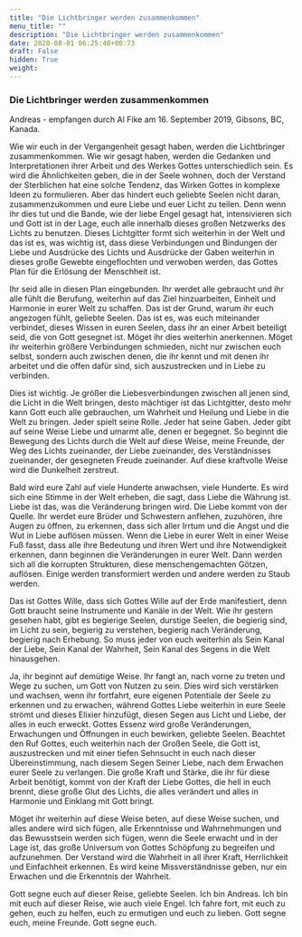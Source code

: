 ```yaml
---
title: "Die Lichtbringer werden zusammenkommen"
menu_title: ""
description: "Die Lichtbringer werden zusammenkommen"
date: 2020-08-01 06:25:48+00:73
draft: False
hidden: True
weight:
---
```

### Die Lichtbringer werden zusammenkommen

Andreas - empfangen durch Al Fike am 16. September 2019, Gibsons, BC, Kanada.

Wie wir euch in der Vergangenheit gesagt haben, werden die Lichtbringer zusammenkommen. Wie wir gesagt haben, werden die Gedanken und Interpretationen ihrer Arbeit und des Werkes Gottes unterschiedlich sein. Es wird die Ähnlichkeiten geben, die in der Seele wohnen, doch der Verstand der Sterblichen hat eine solche Tendenz, das Wirken Gottes in komplexe Ideen zu formulieren. Aber das hindert euch geliebte Seelen nicht daran, zusammenzukommen und eure Liebe und euer Licht zu teilen. Denn wenn ihr dies tut und die Bande, wie der liebe Engel gesagt hat, intensivieren sich und Gott ist in der Lage, euch alle innerhalb dieses großen Netzwerks des Lichts zu benutzen. Dieses Lichtgitter formt sich weiterhin in der Welt und das ist es, was wichtig ist, dass diese Verbindungen und Bindungen der Liebe und Ausdrücke des Lichts und Ausdrücke der Gaben weiterhin in dieses große Gewebte eingeflochten und verwoben werden, das Gottes Plan für die Erlösung der Menschheit ist.

Ihr seid alle in diesen Plan eingebunden. Ihr werdet alle gebraucht und ihr alle fühlt die Berufung, weiterhin auf das Ziel hinzuarbeiten, Einheit und Harmonie in eurer Welt zu schaffen. Das ist der Grund, warum ihr euch angezogen fühlt, geliebte Seelen. Das ist es, was euch miteinander verbindet, dieses Wissen in euren Seelen, dass ihr an einer Arbeit beteiligt seid, die von Gott gesegnet ist. Möget ihr dies weiterhin anerkennen. Möget ihr weiterhin größere Verbindungen schmieden, nicht nur zwischen euch selbst, sondern auch zwischen denen, die ihr kennt und mit denen ihr arbeitet und die offen dafür sind, sich auszustrecken und in Liebe zu verbinden.

Dies ist wichtig. Je größer die Liebesverbindungen zwischen all jenen sind, die Licht in die Welt bringen, desto mächtiger ist das Lichtgitter, desto mehr kann Gott euch alle gebrauchen, um Wahrheit und Heilung und Liebe in die Welt zu bringen. Jeder spielt seine Rolle. Jeder hat seine Gaben. Jeder gibt auf seine Weise Liebe und umarmt alle, denen er begegnet. So beginnt die Bewegung des Lichts durch die Welt auf diese Weise, meine Freunde, der Weg des Lichts zueinander, der Liebe zueinander, des Verständnisses zueinander, der gesegneten Freude zueinander. Auf diese kraftvolle Weise wird die Dunkelheit zerstreut.

Bald wird eure Zahl auf viele Hunderte anwachsen, viele Hunderte. Es wird sich eine Stimme in der Welt erheben, die sagt, dass Liebe die Währung ist. Liebe ist das, was die Veränderung bringen wird. Die Liebe kommt von der Quelle. Ihr werdet eure Brüder und Schwestern anflehen, zuzuhören, ihre Augen zu öffnen, zu erkennen, dass sich aller Irrtum und die Angst und die Wut in Liebe auflösen müssen. Wenn die Liebe in eurer Welt in einer Weise Fuß fasst, dass alle ihre Bedeutung und ihren Wert und ihre Notwendigkeit erkennen, dann beginnen die Veränderungen in eurer Welt. Dann werden sich all die korrupten Strukturen, diese menschengemachten Götzen, auflösen. Einige werden transformiert werden und andere werden zu Staub werden.

Das ist Gottes Wille, dass sich Gottes Wille auf der Erde manifestiert, denn Gott braucht seine Instrumente und Kanäle in der Welt. Wie ihr gestern gesehen habt, gibt es begierige Seelen, durstige Seelen, die begierig sind, im Licht zu sein, begierig zu verstehen, begierig nach Veränderung, begierig nach Erhebung. So muss jeder von euch weiterhin als Sein Kanal der Liebe, Sein Kanal der Wahrheit, Sein Kanal des Segens in die Welt hinausgehen.

Ja, ihr beginnt auf demütige Weise. Ihr fangt an, nach vorne zu treten und Wege zu suchen, um Gott von Nutzen zu sein. Dies wird sich verstärken und wachsen, wenn ihr fortfahrt, eure eigenen Potentiale der Seele zu erkennen und zu erwachen, während Gottes Liebe weiterhin in eure Seele strömt und dieses Elixier hinzufügt, diesen Segen aus Licht und Liebe, der alles in euch erweckt. Gottes Essenz wird große Veränderungen, Erwachungen und Öffnungen in euch bewirken, geliebte Seelen. Beachtet den Ruf Gottes, euch weiterhin nach der Großen Seele, die Gott ist, auszustrecken und mit einer tiefen Sehnsucht in euch nach dieser Übereinstimmung, nach diesem Segen Seiner Liebe, nach dem Erwachen eurer Seele zu verlangen. Die große Kraft und Stärke, die ihr für diese Arbeit benötigt, kommt von der Kraft der Liebe Gottes, die hell in euch brennt, diese große Glut des Lichts, die alles verändert und alles in Harmonie und Einklang mit Gott bringt.

Möget ihr weiterhin auf diese Weise beten, auf diese Weise suchen, und alles andere wird sich fügen, alle Erkenntnisse und Wahrnehmungen und das Bewusstsein werden sich fügen, wenn die Seele erwacht und in der Lage ist, das große Universum von Gottes Schöpfung zu begreifen und aufzunehmen. Der Verstand wird die Wahrheit in all ihrer Kraft, Herrlichkeit und Einfachheit erkennen. Es wird keine Missverständnisse geben, nur ein Erwachen und die Erkenntnis der Wahrheit.

Gott segne euch auf dieser Reise, geliebte Seelen. Ich bin Andreas. Ich bin mit euch auf dieser Reise, wie auch viele Engel. Ich fahre fort, mit euch zu gehen, euch zu helfen, euch zu ermutigen und euch zu lieben. Gott segne euch, meine Freunde. Gott segne euch.
